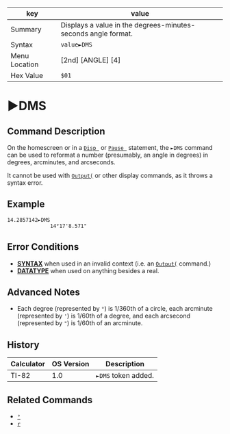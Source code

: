 | key           | value |
|---------------|-------|
| Summary       | Displays a value in the degrees-minutes-seconds angle format. |
| Syntax        | `value►DMS`|
| Menu Location | [2nd] [ANGLE] [4] |
| Hex Value     | `$01` |

# ►DMS
## Command Description
On the homescreen or in a [`Disp `](tokens/disp.md) or [`Pause `](tokens/pause.md) statement, the `►DMS` command can be used to reformat a number (presumably, an angle in degrees) in degrees, arcminutes, and arcseconds.

It cannot be used with [`Output(`](tokens/output.md) or other display commands, as it throws a syntax error.

## Example
```ti-basic
14.2857142►DMS
              14°17'8.571"
```

## Error Conditions
- [**SYNTAX**](errors/syntax.md) when used in an invalid context (i.e. an [`Output(`](tokens/output.md) command.)
- [**DATATYPE**](errors/datatype.md) when used on anything besides a real.

## Advanced Notes
- Each degree (represented by `°`) is 1/360th of a circle, each arcminute (represented by `'`) is 1/60th of a degree, and each arcsecond (represented by `"`) is 1/60th of an arcminute.

## History
| Calculator | OS Version | Description |
|------------|------------|-------------|
| TI-82      | 1.0 | `►DMS` token added. |

## Related Commands
- [`°`](tokens/degree-symbol.md)
- [`r`](tokens/r-symbol.md)
